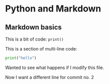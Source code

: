 # Python and Markdown

## Markdown basics

This is a bit of code: `print()`

This is a section of multi-line code:
```python
print("hello")
```

Wanted to see what happens if I modify this file.

Now I want a different line for commit no. 2